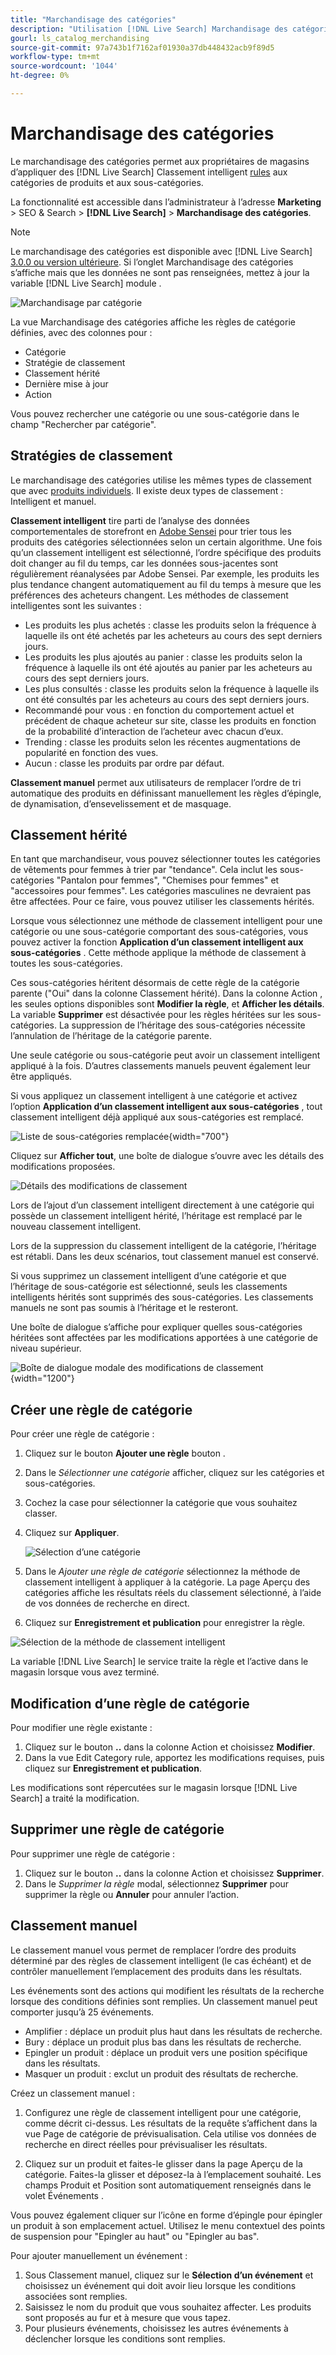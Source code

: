 ```yaml
---
title: "Marchandisage des catégories"
description: "Utilisation [!DNL Live Search] Marchandisage des catégories pour une expérience d’achat plus rapide."
gourl: ls_catalog_merchandising
source-git-commit: 97a743b1f7162af01930a37db448432acb9f89d5
workflow-type: tm+mt
source-wordcount: '1044'
ht-degree: 0%

---
```



# Marchandisage des catégories

Le marchandisage des catégories permet aux propriétaires de magasins d’appliquer des [!DNL Live Search] Classement intelligent [rules](rules.md) aux catégories de produits et aux sous-catégories.

La fonctionnalité est accessible dans l’administrateur à l’adresse **Marketing** > SEO &amp; Search > **[!DNL Live Search]** > **Marchandisage des catégories**.

>[!NOTE]
>
>Le marchandisage des catégories est disponible avec [!DNL Live Search] [3.0.0 ou version ultérieure](release-notes.md). Si l’onglet Marchandisage des catégories s’affiche mais que les données ne sont pas renseignées, mettez à jour la variable [!DNL Live Search] module .

![Marchandisage par catégorie](assets/category_workspace.png)

La vue Marchandisage des catégories affiche les règles de catégorie définies, avec des colonnes pour :

* Catégorie
* Stratégie de classement
* Classement hérité
* Dernière mise à jour
* Action

Vous pouvez rechercher une catégorie ou une sous-catégorie dans le champ &quot;Rechercher par catégorie&quot;.

## Stratégies de classement

Le marchandisage des catégories utilise les mêmes types de classement que avec [produits individuels](rules-workspace.md).
Il existe deux types de classement : Intelligent et manuel.

**Classement intelligent** tire parti de l’analyse des données comportementales de storefront en [Adobe Sensei](https://www.adobe.com/sensei.html) pour trier tous les produits des catégories sélectionnées selon un certain algorithme. Une fois qu’un classement intelligent est sélectionné, l’ordre spécifique des produits doit changer au fil du temps, car les données sous-jacentes sont régulièrement réanalysées par Adobe Sensei. Par exemple, les produits les plus tendance changent automatiquement au fil du temps à mesure que les préférences des acheteurs changent.
Les méthodes de classement intelligentes sont les suivantes :

* Les produits les plus achetés : classe les produits selon la fréquence à laquelle ils ont été achetés par les acheteurs au cours des sept derniers jours.
* Les produits les plus ajoutés au panier : classe les produits selon la fréquence à laquelle ils ont été ajoutés au panier par les acheteurs au cours des sept derniers jours.
* Les plus consultés : classe les produits selon la fréquence à laquelle ils ont été consultés par les acheteurs au cours des sept derniers jours.
* Recommandé pour vous : en fonction du comportement actuel et précédent de chaque acheteur sur site, classe les produits en fonction de la probabilité d’interaction de l’acheteur avec chacun d’eux.
* Trending : classe les produits selon les récentes augmentations de popularité en fonction des vues.
* Aucun : classe les produits par ordre par défaut.

**Classement manuel** permet aux utilisateurs de remplacer l’ordre de tri automatique des produits en définissant manuellement les règles d’épingle, de dynamisation, d’ensevelissement et de masquage.

## Classement hérité

En tant que marchandiseur, vous pouvez sélectionner toutes les catégories de vêtements pour femmes à trier par &quot;tendance&quot;. Cela inclut les sous-catégories &quot;Pantalon pour femmes&quot;, &quot;Chemises pour femmes&quot; et &quot;accessoires pour femmes&quot;. Les catégories masculines ne devraient pas être affectées. Pour ce faire, vous pouvez utiliser les classements hérités.

Lorsque vous sélectionnez une méthode de classement intelligent pour une catégorie ou une sous-catégorie comportant des sous-catégories, vous pouvez activer la fonction **Application d’un classement intelligent aux sous-catégories** . Cette méthode applique la méthode de classement à toutes les sous-catégories.

Ces sous-catégories héritent désormais de cette règle de la catégorie parente (&quot;Oui&quot; dans la colonne Classement hérité). Dans la colonne Action , les seules options disponibles sont **Modifier la règle**, et **Afficher les détails**. La variable **Supprimer** est désactivée pour les règles héritées sur les sous-catégories. La suppression de l’héritage des sous-catégories nécessite l’annulation de l’héritage de la catégorie parente.

Une seule catégorie ou sous-catégorie peut avoir un classement intelligent appliqué à la fois. D’autres classements manuels peuvent également leur être appliqués.

Si vous appliquez un classement intelligent à une catégorie et activez l’option **Application d’un classement intelligent aux sous-catégories** , tout classement intelligent déjà appliqué aux sous-catégories est remplacé.

![Liste de sous-catégories remplacée](assets/category_overwite_subs.png){width="700"}

Cliquez sur **Afficher tout**, une boîte de dialogue s’ouvre avec les détails des modifications proposées.

![Détails des modifications de classement](assets/category_overwrite.png)

Lors de l’ajout d’un classement intelligent directement à une catégorie qui possède un classement intelligent hérité, l’héritage est remplacé par le nouveau classement intelligent.

Lors de la suppression du classement intelligent de la catégorie, l’héritage est rétabli.
Dans les deux scénarios, tout classement manuel est conservé.

Si vous supprimez un classement intelligent d’une catégorie et que l’héritage de sous-catégorie est sélectionné, seuls les classements intelligents hérités sont supprimés des sous-catégories. Les classements manuels ne sont pas soumis à l’héritage et le resteront.

Une boîte de dialogue s’affiche pour expliquer quelles sous-catégories héritées sont affectées par les modifications apportées à une catégorie de niveau supérieur.

![Boîte de dialogue modale des modifications de classement](assets/category_overwrite_modal.png){width="1200"}

## Créer une règle de catégorie

Pour créer une règle de catégorie :

1. Cliquez sur le bouton **Ajouter une règle** bouton .
1. Dans le _Sélectionner une catégorie_ afficher, cliquez sur les catégories et sous-catégories.
1. Cochez la case pour sélectionner la catégorie que vous souhaitez classer.
1. Cliquez sur **Appliquer**.

   ![Sélection d’une catégorie](assets/category_select.png)

1. Dans le _Ajouter une règle de catégorie_ sélectionnez la méthode de classement intelligent à appliquer à la catégorie.
La page Aperçu des catégories affiche les résultats réels du classement sélectionné, à l’aide de vos données de recherche en direct.
1. Cliquez sur **Enregistrement et publication** pour enregistrer la règle.

![Sélection de la méthode de classement intelligent](assets/category_ranking.png)

La variable [!DNL Live Search] le service traite la règle et l’active dans le magasin lorsque vous avez terminé.

## Modification d’une règle de catégorie

Pour modifier une règle existante :

1. Cliquez sur le bouton **..** dans la colonne Action et choisissez **Modifier**.
1. Dans la vue Edit Category rule, apportez les modifications requises, puis cliquez sur **Enregistrement et publication**.

Les modifications sont répercutées sur le magasin lorsque [!DNL Live Search] a traité la modification.

## Supprimer une règle de catégorie

Pour supprimer une règle de catégorie :

1. Cliquez sur le bouton **..** dans la colonne Action et choisissez **Supprimer**.
1. Dans le _Supprimer la règle_ modal, sélectionnez **Supprimer** pour supprimer la règle ou **Annuler** pour annuler l’action.

## Classement manuel

Le classement manuel vous permet de remplacer l’ordre des produits déterminé par des règles de classement intelligent (le cas échéant) et de contrôler manuellement l’emplacement des produits dans les résultats.

Les événements sont des actions qui modifient les résultats de la recherche lorsque des conditions définies sont remplies. Un classement manuel peut comporter jusqu’à 25 événements.

* Amplifier : déplace un produit plus haut dans les résultats de recherche.
* Bury : déplace un produit plus bas dans les résultats de recherche.
* Epingler un produit : déplace un produit vers une position spécifique dans les résultats.
* Masquer un produit : exclut un produit des résultats de recherche.

Créez un classement manuel :

1. Configurez une règle de classement intelligent pour une catégorie, comme décrit ci-dessus. Les résultats de la requête s’affichent dans la vue Page de catégorie de prévisualisation. Cela utilise vos données de recherche en direct réelles pour prévisualiser les résultats.

1. Cliquez sur un produit et faites-le glisser dans la page Aperçu de la catégorie. Faites-la glisser et déposez-la à l’emplacement souhaité. Les champs Produit et Position sont automatiquement renseignés dans le volet Événements .

Vous pouvez également cliquer sur l’icône en forme d’épingle pour épingler un produit à son emplacement actuel. Utilisez le menu contextuel des points de suspension pour &quot;Epingler au haut&quot; ou &quot;Epingler au bas&quot;.

Pour ajouter manuellement un événement :

1. Sous Classement manuel, cliquez sur le **Sélection d’un événement** et choisissez un événement qui doit avoir lieu lorsque les conditions associées sont remplies.
1. Saisissez le nom du produit que vous souhaitez affecter. Les produits sont proposés au fur et à mesure que vous tapez.
1. Pour plusieurs événements, choisissez les autres événements à déclencher lorsque les conditions sont remplies.
